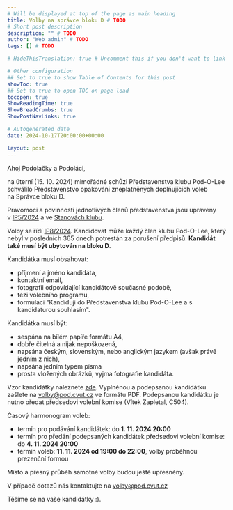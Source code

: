 ```yaml
---
# Will be displayed at top of the page as main heading
title: Volby na správce bloku D # TODO
# Short post description
description: "" # TODO
author: "Web admin" # TODO
tags: [] # TODO

# HideThisTranslation: true # Uncomment this if you don't want to link this translation of page in translations

# Other configuration
## Set to true to show Table of Contents for this post
showToc: true
## Set to true to open TOC on page load
tocopen: true
ShowReadingTime: true
ShowBreadCrumbs: true
ShowPostNavLinks: true

# Autogenerated date
date: 2024-10-17T20:00:00+00:00

layout: post
---
```


Ahoj Podolačky a Podoláci,

na úterní (15. 10. 2024) mimořádné schůzi Představenstva klubu Pod-O-Lee schválilo Představenstvo opakování zneplatněných doplňujících voleb na Správce bloku D.

Pravomoci a povinnosti jednotlivých členů představenstva jsou upraveny v [IP5/2024](https://wiki.pod.cvut.cz/_media/legislativa/ip_5-2024_-_specifikace_postu_v_predstavenstvu.pdf) a ve [Stanovách klubu](https://wiki.pod.cvut.cz/_media/legislativa/stanovy_klubu_pod-o-lee_2024.pdf).

Volby se řídí [IP8/2024](https://wiki.pod.cvut.cz/_media/legislativa/ip_8-2024_-_volby_spravcu_bloku_a_spravcu_sluzeb.pdf). Kandidovat může každý člen klubu Pod-O-Lee, který nebyl v posledních 365 dnech potrestán za porušení předpisů. **Kandidát také musí být ubytován na bloku D**.

Kandidátka musí obsahovat:

- příjmení a jméno kandidáta,
- kontaktní email,
- fotografii odpovídající kandidátově současné podobě,
- tezi volebního programu,
- formulaci "Kandiduji do Představenstva klubu Pod-O-Lee a s kandidaturou souhlasím".

Kandidátka musí být:

- sespána na bílém papíře formátu A4,
- dobře čitelná a nijak nepoškozená,
- napsána českým, slovenským, nebo anglickým jazykem (avšak právě jedním z nich),
- napsána jedním typem písma
- prosta vložených obrázků, vyjma fotografie kandidáta.

Vzor kandidátky naleznete [zde](https://link.pod.cvut.cz/kandidatky-spravce). Vyplněnou a podepsanou kandidátku zašlete na <volby@pod.cvut.cz> ve formátu PDF. Podepsanou kandidátku je nutno předat předsedovi volební komise (Vítek Zapletal, C504).

Časový harmonogram voleb:

- termín pro podávání kandidátek: do **1. 11. 2024 20:00**
- termín pro předání podepsaných kandidátek předsedovi volební komise: do **4. 11. 2024 20:00**
- termín voleb: **11. 11. 2024 od 19:00 do 22:00**, volby proběhnou prezenční formou

Místo a přesný průběh samotné volby budou ještě upřesněny.

V případě dotazů nás kontaktujte na <volby@pod.cvut.cz>

Těšíme se na vaše kandidátky :).
